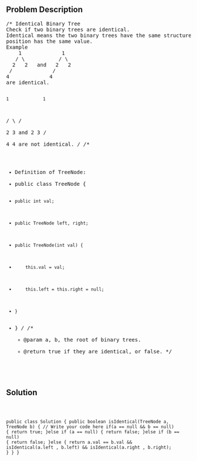 <!--
<style>
  body { font-family: Arial, sans-serif; }
  .container { max-width: 100%; margin: auto; padding: 10px; }
  .comment-block { background-color: #f9f9f9; padding: 10px; border-left: 5px solid #ccc; max-width: 400px; margin: 20px; word-wrap: break-word; white-space: pre-wrap; }
  .code-block { background-color: #f4f4f4; padding: 10px; border: 1px solid #ddd; }
</style>
-->

<div class='container'>
<h2>Problem Description</h2>
<div class='comment-block'>
<pre>
/* Identical Binary Tree
Check if two binary trees are identical. 
Identical means the two binary trees have the same structure and every identical 
position has the same value.
Example
    1             1
   / \           / \
  2   2   and   2   2
 /             /
4             4
are identical.

    1             1
   / \           / \
  2   3   and   2   3
 /               \
4                 4
are not identical.
*/
/**
 * Definition of TreeNode:
 * public class TreeNode {
 *     public int val;
 *     public TreeNode left, right;
 *     public TreeNode(int val) {
 *         this.val = val;
 *         this.left = this.right = null;
 *     }
 * }
 */
    /**
     * @param a, b, the root of binary trees.
     * @return true if they are identical, or false.
     */
</pre>
</div>

<h2>Solution</h2>
<div class='code-block'>
<pre><code class='language-java'>

public class Solution {
    public boolean isIdentical(TreeNode a, TreeNode b) {
        // Write your code here
        if(a == null && b == null) {
            return true;
        }else if (a == null) {
            return false;
        }else if (b == null) {
            return false;
        }else {
            return a.val == b.val && isIdentical(a.left , b.left) && isIdentical(a.right , b.right);
        }
    }
}</code></pre>
</div>
</div>
